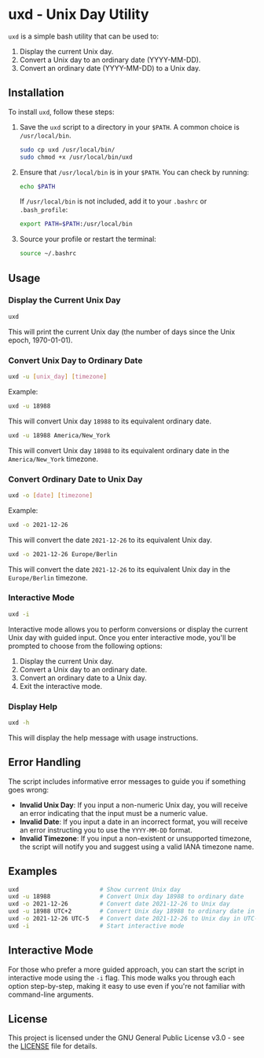 # uxd - Unix Day Utility

`uxd` is a simple bash utility that can be used to:
1. Display the current Unix day.
2. Convert a Unix day to an ordinary date (YYYY-MM-DD).
3. Convert an ordinary date (YYYY-MM-DD) to a Unix day.

## Installation

To install `uxd`, follow these steps:

1. Save the `uxd` script to a directory in your `$PATH`. A common choice is `/usr/local/bin`.
    ```bash
    sudo cp uxd /usr/local/bin/
    sudo chmod +x /usr/local/bin/uxd
    ```
2. Ensure that `/usr/local/bin` is in your `$PATH`. You can check by running:
    ```bash
    echo $PATH
    ```
    If `/usr/local/bin` is not included, add it to your `.bashrc` or `.bash_profile`:
    ```bash
    export PATH=$PATH:/usr/local/bin
    ```
3. Source your profile or restart the terminal:
    ```bash
    source ~/.bashrc
    ```

## Usage

### Display the Current Unix Day
```bash
uxd
```
This will print the current Unix day (the number of days since the Unix epoch, 1970-01-01).

### Convert Unix Day to Ordinary Date
```bash
uxd -u [unix_day] [timezone]
```
Example:
```bash
uxd -u 18988
```
This will convert Unix day `18988` to its equivalent ordinary date.
```bash
uxd -u 18988 America/New_York
```
This will convert Unix day `18988` to its equivalent ordinary date in the `America/New_York` timezone.

### Convert Ordinary Date to Unix Day
```bash
uxd -o [date] [timezone]
```
Example:
```bash
uxd -o 2021-12-26
```
This will convert the date `2021-12-26` to its equivalent Unix day.
```bash
uxd -o 2021-12-26 Europe/Berlin
```
This will convert the date `2021-12-26` to its equivalent Unix day in the `Europe/Berlin` timezone.

### Interactive Mode
```bash
uxd -i
```
Interactive mode allows you to perform conversions or display the current Unix day with guided input. Once you enter interactive mode, you'll be prompted to choose from the following options:
1. Display the current Unix day.
2. Convert a Unix day to an ordinary date.
3. Convert an ordinary date to a Unix day.
4. Exit the interactive mode.

### Display Help
```bash
uxd -h
```
This will display the help message with usage instructions.

## Error Handling

The script includes informative error messages to guide you if something goes wrong:
- **Invalid Unix Day**: If you input a non-numeric Unix day, you will receive an error indicating that the input must be a numeric value.
- **Invalid Date**: If you input a date in an incorrect format, you will receive an error instructing you to use the `YYYY-MM-DD` format.
- **Invalid Timezone**: If you input a non-existent or unsupported timezone, the script will notify you and suggest using a valid IANA timezone name.

## Examples
```bash
uxd                       # Show current Unix day
uxd -u 18988              # Convert Unix day 18988 to ordinary date
uxd -o 2021-12-26         # Convert date 2021-12-26 to Unix day
uxd -u 18988 UTC+2        # Convert Unix day 18988 to ordinary date in UTC+2 timezone
uxd -o 2021-12-26 UTC-5   # Convert date 2021-12-26 to Unix day in UTC-5 timezone
uxd -i                    # Start interactive mode
```

## Interactive Mode

For those who prefer a more guided approach, you can start the script in interactive mode using the `-i` flag. This mode walks you through each option step-by-step, making it easy to use even if you're not familiar with command-line arguments.

## License

This project is licensed under the GNU General Public License v3.0 - see the [LICENSE](LICENSE) file for details.


